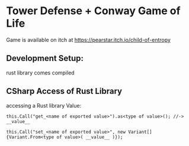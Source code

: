 # Tower Defense + Conway Game of Life

Game is available on itch at https://pearstar.itch.io/child-of-entropy

## Development Setup:

rust library comes compiled

## CSharp Access of Rust Library

accessing a Rust library Value:
```
this.Call("get_<name of exported value>").as<type of value>(); //-> __value__
```

```
this.Call("set_<name of exported value>", new Variant[]{Variant.From<type of value>( __value__ )});
```
